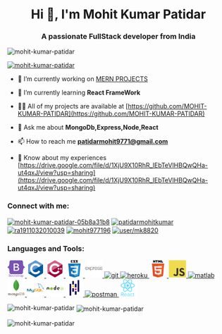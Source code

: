 <h1 align="center">Hi 👋, I'm Mohit Kumar Patidar</h1>
<h3 align="center">A passionate FullStack developer from India</h3>

<p align="left"> <img src="https://komarev.com/ghpvc/?username=mohit-kumar-patidar&label=Profile%20views&color=0e75b6&style=flat" alt="mohit-kumar-patidar" /> </p>

<p align="left"> <a href="https://github.com/ryo-ma/github-profile-trophy"><img src="https://github-profile-trophy.vercel.app/?username=mohit-kumar-patidar" alt="mohit-kumar-patidar" /></a> </p>

- 🔭 I’m currently working on [MERN PROJECTS](https://github.com/MOHIT-KUMAR-PATIDAR/Bookstore_WebApp)

- 🌱 I’m currently learning **React FrameWork**

- 👨‍💻 All of my projects are available at [https://github.com/MOHIT-KUMAR-PATIDAR](https://github.com/MOHIT-KUMAR-PATIDAR)

- 💬 Ask me about **MongoDb,Express,Node,React**

- 📫 How to reach me **patidarmohit9771@gmail.com**

- 📄 Know about my experiences [https://drive.google.com/file/d/1XjU9X10RhR_lEbTeVlHBQwQHa-ut4qxJ/view?usp=sharing](https://drive.google.com/file/d/1XjU9X10RhR_lEbTeVlHBQwQHa-ut4qxJ/view?usp=sharing)

<h3 align="left">Connect with me:</h3>
<p align="left">
<a href="https://linkedin.com/in/mohit-kumar-patidar-05b8a31b8" target="blank"><img align="center" src="https://raw.githubusercontent.com/rahuldkjain/github-profile-readme-generator/master/src/images/icons/Social/linked-in-alt.svg" alt="mohit-kumar-patidar-05b8a31b8" height="30" width="40" /></a>
<a href="https://instagram.com/patidarmohitkumar" target="blank"><img align="center" src="https://raw.githubusercontent.com/rahuldkjain/github-profile-readme-generator/master/src/images/icons/Social/instagram.svg" alt="patidarmohitkumar" height="30" width="40" /></a>
<a href="https://www.hackerrank.com/ra1911032010039" target="blank"><img align="center" src="https://raw.githubusercontent.com/rahuldkjain/github-profile-readme-generator/master/src/images/icons/Social/hackerrank.svg" alt="ra1911032010039" height="30" width="40" /></a>
<a href="https://www.leetcode.com/mohit977196" target="blank"><img align="center" src="https://raw.githubusercontent.com/rahuldkjain/github-profile-readme-generator/master/src/images/icons/Social/leet-code.svg" alt="mohit977196" height="30" width="40" /></a>
<a href="https://auth.geeksforgeeks.org/user/user/mk8820" target="blank"><img align="center" src="https://raw.githubusercontent.com/rahuldkjain/github-profile-readme-generator/master/src/images/icons/Social/geeks-for-geeks.svg" alt="user/mk8820" height="30" width="40" /></a>
</p>

<h3 align="left">Languages and Tools:</h3>
<p align="left"> <a href="https://getbootstrap.com" target="_blank" rel="noreferrer"> <img src="https://raw.githubusercontent.com/devicons/devicon/master/icons/bootstrap/bootstrap-plain-wordmark.svg" alt="bootstrap" width="40" height="40"/> </a> <a href="https://www.cprogramming.com/" target="_blank" rel="noreferrer"> <img src="https://raw.githubusercontent.com/devicons/devicon/master/icons/c/c-original.svg" alt="c" width="40" height="40"/> </a> <a href="https://www.w3schools.com/cpp/" target="_blank" rel="noreferrer"> <img src="https://raw.githubusercontent.com/devicons/devicon/master/icons/cplusplus/cplusplus-original.svg" alt="cplusplus" width="40" height="40"/> </a> <a href="https://www.w3schools.com/css/" target="_blank" rel="noreferrer"> <img src="https://raw.githubusercontent.com/devicons/devicon/master/icons/css3/css3-original-wordmark.svg" alt="css3" width="40" height="40"/> </a> <a href="https://expressjs.com" target="_blank" rel="noreferrer"> <img src="https://raw.githubusercontent.com/devicons/devicon/master/icons/express/express-original-wordmark.svg" alt="express" width="40" height="40"/> </a> <a href="https://git-scm.com/" target="_blank" rel="noreferrer"> <img src="https://www.vectorlogo.zone/logos/git-scm/git-scm-icon.svg" alt="git" width="40" height="40"/> </a> <a href="https://heroku.com" target="_blank" rel="noreferrer"> <img src="https://www.vectorlogo.zone/logos/heroku/heroku-icon.svg" alt="heroku" width="40" height="40"/> </a> <a href="https://www.w3.org/html/" target="_blank" rel="noreferrer"> <img src="https://raw.githubusercontent.com/devicons/devicon/master/icons/html5/html5-original-wordmark.svg" alt="html5" width="40" height="40"/> </a> <a href="https://developer.mozilla.org/en-US/docs/Web/JavaScript" target="_blank" rel="noreferrer"> <img src="https://raw.githubusercontent.com/devicons/devicon/master/icons/javascript/javascript-original.svg" alt="javascript" width="40" height="40"/> </a> <a href="https://www.mathworks.com/" target="_blank" rel="noreferrer"> <img src="https://upload.wikimedia.org/wikipedia/commons/2/21/Matlab_Logo.png" alt="matlab" width="40" height="40"/> </a> <a href="https://www.mongodb.com/" target="_blank" rel="noreferrer"> <img src="https://raw.githubusercontent.com/devicons/devicon/master/icons/mongodb/mongodb-original-wordmark.svg" alt="mongodb" width="40" height="40"/> </a> <a href="https://www.mysql.com/" target="_blank" rel="noreferrer"> <img src="https://raw.githubusercontent.com/devicons/devicon/master/icons/mysql/mysql-original-wordmark.svg" alt="mysql" width="40" height="40"/> </a> <a href="https://nodejs.org" target="_blank" rel="noreferrer"> <img src="https://raw.githubusercontent.com/devicons/devicon/master/icons/nodejs/nodejs-original-wordmark.svg" alt="nodejs" width="40" height="40"/> </a> <a href="https://pandas.pydata.org/" target="_blank" rel="noreferrer"> <img src="https://raw.githubusercontent.com/devicons/devicon/2ae2a900d2f041da66e950e4d48052658d850630/icons/pandas/pandas-original.svg" alt="pandas" width="40" height="40"/> </a> <a href="https://postman.com" target="_blank" rel="noreferrer"> <img src="https://www.vectorlogo.zone/logos/getpostman/getpostman-icon.svg" alt="postman" width="40" height="40"/> </a> <a href="https://reactjs.org/" target="_blank" rel="noreferrer"> <img src="https://raw.githubusercontent.com/devicons/devicon/master/icons/react/react-original-wordmark.svg" alt="react" width="40" height="40"/> </a> </p>

<p><img align="left" src="https://github-readme-stats.vercel.app/api/top-langs?username=mohit-kumar-patidar&show_icons=true&locale=en&layout=compact" alt="mohit-kumar-patidar" /></p>

<p>&nbsp;<img align="center" src="https://github-readme-stats.vercel.app/api?username=mohit-kumar-patidar&show_icons=true&locale=en" alt="mohit-kumar-patidar" /></p>

<p><img align="center" src="https://github-readme-streak-stats.herokuapp.com/?user=mohit-kumar-patidar&" alt="mohit-kumar-patidar" /></p>
